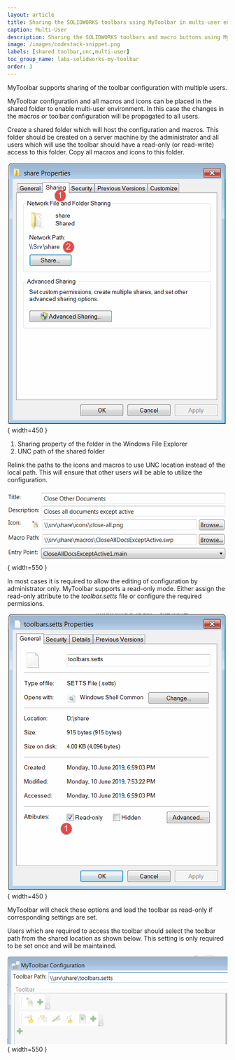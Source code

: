 ```yaml
---
layout: article
title: Sharing the SOLIDWORKS toolbars using MyToolbar in multi-user environment
caption: Multi-User
description: Sharing the SOLIDWORKS toolbars and macro buttons using MyToolbar with multiple users
image: /images/codestack-snippet.png
labels: [shared toolbar,unc,multi-user]
toc_group_name: labs-solidworks-my-toolbar
order: 3
---
```

MyToolbar supports sharing of the toolbar configuration with multiple users.

MyToolbar configuration and all macros and icons can be placed in the shared folder to enable multi-user environment. In this case the changes in the macros or toolbar configuration will be propagated to all users.

Create a shared folder which will host the configuration and macros. This folder should be created on a server machine by the administrator and all users which will use the toolbar should have a read-only (or read-write) access to this folder. Copy all macros and icons to this folder.

![UNC path of a shared folder](shared-folder.png){ width=450 }

1. Sharing property of the folder in the Windows File Explorer
1. UNC path of the shared folder

Relink the paths to the icons and macros to use UNC location instead of the local path. This will ensure that other users will be able to utilize the configuration.

![Macro buttons referencing shared library files](shared-macro-icon.png){ width=550 }

In most cases it is required to allow the editing of configuration by administrator only. MyToolbar supports a read-only mode. Either assign the read-only attribute to the *toolbar.setts* file or configure the required permissions.

![Read-Only attribute for toolbar configuration file](read-only-toolbar-config-file.png){ width=450 }

MyToolbar will check these options and load the toolbar as read-only if corresponding settings are set.

Users which are required to access the toolbar should select the toolbar path from the shared location as shown below. This setting is only required to be set once and will be maintained.

![Read only toolbar in MyToolbar configuration window](read-only-toolbar.png){ width=550 }